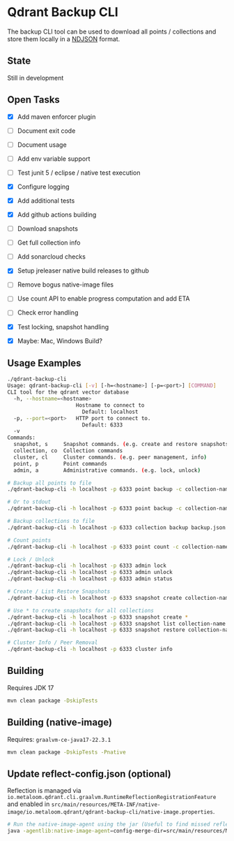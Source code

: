 # Qdrant Backup CLI

The backup CLI tool can be used to download all points / collections and store them locally in a [NDJSON](http://ndjson.org/) format.

## State

Still in development

## Open Tasks

- [x] Add maven enforcer plugin
- [ ] Document exit code
- [ ] Document usage
- [ ] Add env variable support
- [ ] Test junit 5 / eclipse / native test execution
- [x] Configure logging
- [x] Add additional tests
- [x] Add github actions building
- [ ] Download snapshots
- [ ] Get full collection info
- [ ] Add sonarcloud checks
- [x] Setup jreleaser native build releases to github
- [ ] Remove bogus native-image files
- [ ] Use count API to enable progress computation and add ETA
- [ ] Check error handling
- [x] Test locking, snapshot handling
- [x] Maybe: Mac, Windows Build?


## Usage Examples

```bash
./qdrant-backup-cli
Usage: qdrant-backup-cli [-v] [-h=<hostname>] [-p=<port>] [COMMAND]
CLI tool for the qdrant vector database
  -h, --hostname=<hostname>
                      Hostname to connect to
                        Default: localhost
  -p, --port=<port>   HTTP port to connect to.
                        Default: 6333
  -v
Commands:
  snapshot, s     Snapshot commands. (e.g. create and restore snapshots)
  collection, co  Collection commands
  cluster, cl     Cluster commands. (e.g. peer management, info)
  point, p        Point commands
  admin, a        Administrative commands. (e.g. lock, unlock)
```

```bash
# Backup all points to file
./qdrant-backup-cli -h localhost -p 6333 point backup -c collection-name backup.json

# Or to stdout
./qdrant-backup-cli -h localhost -p 6333 point backup -c collection-name -

# Backup collections to file
./qdrant-backup-cli -h localhost -p 6333 collection backup backup.json

# Count points
./qdrant-backup-cli -h localhost -p 6333 point count -c collection-name

# Lock / Unlock
./qdrant-backup-cli -h localhost -p 6333 admin lock
./qdrant-backup-cli -h localhost -p 6333 admin unlock
./qdrant-backup-cli -h localhost -p 6333 admin status

# Create / List Restore Snapshots
./qdrant-backup-cli -h localhost -p 6333 snapshot create collection-name

# Use * to create snapshots for all collections
./qdrant-backup-cli -h localhost -p 6333 snapshot create *
./qdrant-backup-cli -h localhost -p 6333 snapshot list collection-name
./qdrant-backup-cli -h localhost -p 6333 snapshot restore collection-name "file:///qdrant/snapshots/test-collection/test-collection-5936205438334902491-2023-02-07-11-34-34.snapshot"

# Cluster Info / Peer Removal
./qdrant-backup-cli -h localhost -p 6333 cluster info
```


## Building

Requires JDK 17

```bash
mvn clean package -DskipTests
```

## Building (native-image)

Requires: `graalvm-ce-java17-22.3.1`

```bash
mvn clean package -DskipTests -Pnative
```

## Update reflect-config.json (optional)

Reflection is managed via `io.metaloom.qdrant.cli.graalvm.RuntimeReflectionRegistrationFeature` and enabled in `src/main/resources/META-INF/native-image/io.metaloom.qdrant/qdrant-backup-cli/native-image.properties`.

```bash
# Run the native-image-agent using the jar (Useful to find missed reflection invocations)
java -agentlib:native-image-agent=config-merge-dir=src/main/resources/META-INF/native-image/io.metaloom.qdrant/qdrant-backup-cli -jar target/qdrant-backup-cli-0.0.1-SNAPSHOT.jar  p count -c test
```